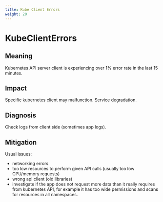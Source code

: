 ```yaml
---
title: Kube Client Errors
weight: 20
---
```


# KubeClientErrors

## Meaning

Kubernetes API server client is experiencing over 1% error rate in the last 15 minutes.

## Impact

Specific kubernetes client may malfunction. Service degradation.

## Diagnosis

Check logs from client side (sometimes app logs).

## Mitigation

Usual issues:

- networking errors
- too low resources to perform given API calls (usually too low CPU/memory requests)
- wrong api client (old libraries)
- investigate if the app does not request more data than it really requires
  from kubernetes API, for example it has too wide permissions and scans for
  resources in all namespaces.
